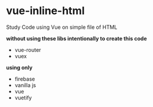 # vue-inline-html
Study Code using Vue on simple file of HTML

**without using these libs intentionally to create this code**
- vue-router
- vuex

**using only**
- firebase
- vanilla js
- vue
- vuetify
